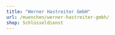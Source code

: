 ```yaml
---
title: "Werner Hastreiter GmbH"
url: /muenchen/werner-hastreiter-gmbh/
shop: Schlüsseldienst
---
```

